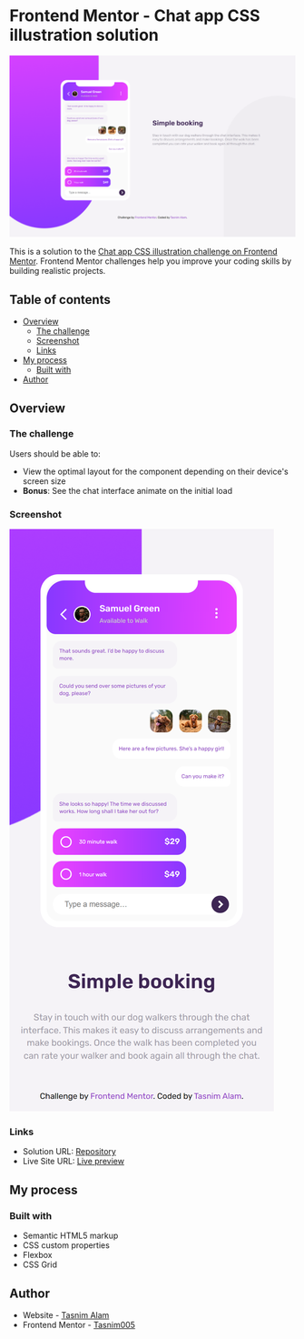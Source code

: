 # Frontend Mentor - Chat app CSS illustration solution

![Design preview for the Chat app CSS illustration coding challenge](images/desktop-preview.png)

This is a solution to the [Chat app CSS illustration challenge on Frontend Mentor](https://www.frontendmentor.io/challenges/chat-app-css-illustration-O5auMkFqY). Frontend Mentor challenges help you improve your coding skills by building realistic projects. 


## Table of contents

- [Overview](#overview)
  - [The challenge](#the-challenge)
  - [Screenshot](#screenshot)
  - [Links](#links)
- [My process](#my-process)
  - [Built with](#built-with)
- [Author](#author)

## Overview

### The challenge

Users should be able to:

- View the optimal layout for the component depending on their device's screen size
- **Bonus**: See the chat interface animate on the initial load

### Screenshot

![](images/mobile-preview.png)

### Links

- Solution URL: [Repository](https://github.com/Tasnim005/Chat-App-CSS-Illustration)
- Live Site URL: [Live preview](https://tasnim005.github.io/Chat-App-CSS-Illustration/)

## My process

### Built with

- Semantic HTML5 markup
- CSS custom properties
- Flexbox
- CSS Grid

## Author
- Website - [Tasnim Alam](https://github.com/Tasnim005)
- Frontend Mentor - [Tasnim005](https://www.frontendmentor.io/profile/Tasnim005)
